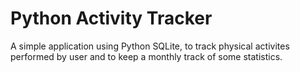 # Python Activity Tracker
 A simple application using Python SQLite, to track physical activites performed by user and to keep a monthly track of some statistics.
